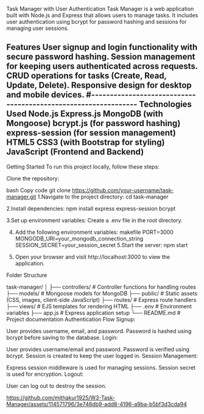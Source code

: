 Task Manager with User Authentication
Task Manager is a web application built with Node.js and Express that allows users to manage tasks. It includes user authentication using bcrypt for password hashing and sessions for managing user sessions.

Features
User signup and login functionality with secure password hashing.
Session management for keeping users authenticated across requests.
CRUD operations for tasks (Create, Read, Update, Delete).
Responsive design for desktop and mobile devices.
#---------------------------------------------------------------
Technologies Used
Node.js
Express.js
MongoDB (with Mongoose)
bcrypt.js (for password hashing)
express-session (for session management)
HTML5
CSS3 (with Bootstrap for styling)
JavaScript (Frontend and Backend)
---------------------------------------------------------------------------------------------------------
Getting Started
To run this project locally, follow these steps:

Clone the repository:

bash
Copy code
git clone https://github.com/your-username/task-manager.git
1.Navigate to the project directory:
cd task-manager

2.Install dependencies:
npm install express express-session bcrypt


3.Set up environment variables:
Create a .env file in the root directory.

4. Add the following environment variables:
makefile
PORT=3000 MONGODB_URI=your_mongodb_connection_string SESSION_SECRET=your_session_secret
5.Start the server:
npm start

6. Open your browser and visit http://localhost:3000 to view the application.

Folder Structure


task-manager/ │ ├── controllers/ # Controller functions for handling routes
├── models/ # Mongoose models for MongoDB 
├── public/ # Static assets (CSS, images, client-side JavaScript) 
├── routes/ # Express route handlers
├── views/ # EJS templates for rendering HTML
├── .env # Environment variables
├── app.js # Express application setup 
└── README.md # Project documentation
Authentication Flow
Signup:

User provides username, email, and password.
Password is hashed using bcrypt before saving to the database.
Login:

User provides username/email and password.
Password is verified using bcrypt.
Session is created to keep the user logged in.
Session Management:

Express session middleware is used for managing sessions.
Session secret is used for encryption.
Logout:

User can log out to destroy the session.


https://github.com/mjthakur1925/W3-Task-Manager/assets/114571796/3e748db9-add8-4196-a9ba-b5bf3d3cda94

